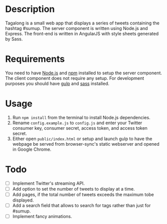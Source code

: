 Description
===========
Tagalong is a small web app that displays a series of tweets containing the hashtag #sumup. The server component is written using Node.js and Express. The front-end is written in AngularJS with style sheets generated by Sass.

Requirements
============
You need to have [Node.js](https://nodejs.org) and [npm](https://github.com/npm/npm) installed to setup the server component. The client component does not require any setup. For development purposes you should have [gulp](http://gulpjs.com) and [sass](http://sass-lang.com) installed.

Usage
=====
1. Run ``npm install`` from the terminal to install Node.js dependencies.
2. Rename ``config.example.js`` to ``config.js`` and enter your Twitter consumer key, consumer secret, access token, and access token secret.
3. Either open ``public/index.html`` or setup and launch gulp to have the webpage be served from browser-sync's static webserver and opened in Google Chrome.

Todo
====
- [ ] Implement Twitter's streaming API.
- [ ] Add option to set the number of tweets to display at a time.
- [ ] Add pages, if the total number of tweets exceeds the maximum tobe displayed.
- [ ] Add a search field that allows to search for tags rather than just for #sumup.
- [ ] Implement fancy animations.
